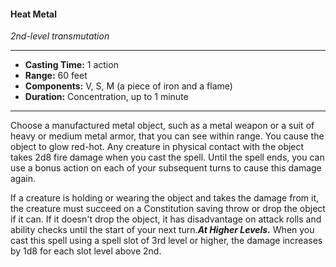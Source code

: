 #### Heat Metal
*2nd-level transmutation*
___
- **Casting Time:** 1 action
- **Range:** 60 feet
- **Components:** V, S, M (a piece of iron and a flame)
- **Duration:** Concentration, up to 1 minute
---
Choose a manufactured metal object, such as a metal weapon or a suit of heavy or medium metal armor, that you can see within range. You cause the object to glow red-hot. Any creature in physical contact with the object takes 2d8 fire damage when you cast the spell. Until the spell ends, you can use a bonus action on each of your subsequent turns to cause this damage again.

If a creature is holding or wearing the object and takes the damage from it, the creature must succeed on a Constitution saving throw or drop the object if it can. If it doesn't drop the object, it has disadvantage on attack rolls and ability checks until the start of your next turn.***At Higher Levels.*** When you cast this spell using a spell slot of 3rd level or higher, the damage increases by 1d8 for each slot level above 2nd.



